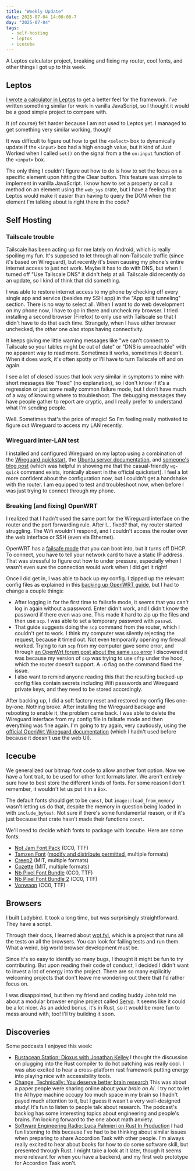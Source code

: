```yaml
---
title: "Weekly Update"
date: 2025-07-04 14:00:00-7
day: "2025-07-04"
tags:
  - self-hosting
  - leptos
  - icecube
---
```


A Leptos calculator project, breaking and fixing my router, cool fonts, and other things I got up to this week.

<!-- excerpt -->

## Leptos

[I wrote a calculator in Leptos](https://github.com/crystalsolenoid/leptos-calc-test/blob/main/src/main.rs) to get a better feel for the framework. I've written something similar for work in vanilla JavaScript, so I thought it would be a good simple project to compare with.

It (of course) felt harder because I am not used to Leptos yet. I managed to get something very similar working, though!

It was difficult to figure out how to get the `<select>` box to dynamically update if the `<input>` box had a high enough value, but it kind of Just Worked when I called `set()` on the signal from a the `on:input` function of the `<input>` box.

The only thing I couldn't figure out how to do is how to set the focus on a specific element upon hitting the Clear button. This feature was simple to implement in vanilla JavaScript. I know how to set a property or call a method on an element using the `web_sys` crate, but I have a feeling that Leptos would make it easier than having to query the DOM when the element I'm talking about is right there in the code?

## Self Hosting

### Tailscale trouble

Tailscale has been acting up for me lately on Android, which is really spoiling my fun. It's supposed to let through all non-Tailscale traffic (since it's based on Wireguard), but recently it's been causing my phone's entire internet access to just not work. Maybe it has to do with DNS, but when I turned off "Use Tailscale DNS" it didn't help at all. Tailscale did recently do an update, so I kind of think that did something.

I was able to restore internet access to my phone by checking off every single app and service (besides my SSH app) in the "App split tunneling" section. There is no way to select all. When I want to do web development on my phone now, I have to go in there and uncheck my browser. I tried installing a second browser (Firefox) to only use with Tailscale so that I didn't have to do that each time. Strangely, when I have either browser unchecked, the *other* one *also* stops having connectivity.

It keeps giving me little warning messages like "we can't connect to Tailscale so your tables might be out of date" or "DNS is unreachable" with no apparent way to read more. Sometimes it works, sometimes it doesn't. When it does work, it's often spotty or I'll have to turn Tailscale off and on again.

I see a lot of closed issues that look very similar in symptoms to mine with short messages like "fixed" (no explanation), so I don't know if it's a regression or just some really common failure mode, but I don't have much of a way of knowing where to troubleshoot. The debugging messages they have people gather to report are cryptic, and I really prefer to understand what I'm sending people.

Well. Sometimes that's the price of magic! So I'm feeling really motivated to figure out Wireguard to access my LAN recently.

### Wireguard inter-LAN test

I installed and configured Wireguard on my laptop using a combination of the [Wireguard quickstart](https://www.wireguard.com/quickstart/), the [Ubuntu server documentation](https://documentation.ubuntu.com/server/how-to/wireguard-vpn/troubleshooting/index.html), and [someone's blog post](https://tech.serhatteker.com/post/2021-01/how-to-set-up-wireguard-client-on-ubuntu-desktop/) (which was helpful in showing me that the casual-friendly `wg-quick` command exists, ironically absent in the official quickstart). I feel a lot more confident about the configuration now, but I couldn't get a handshake with the router. I am equipped to test and troubleshoot now, when before I was just trying to connect through my phone.

### Breaking (and fixing) OpenWRT

I realized that I hadn't used the same port for the Wireguard interface on the router and the port forwarding rule. After I... fixed? that, my router started struggling. The Wifi wouldn't respond, and I couldn't access the router over the web interface or SSH (even via Ethernet).

OpenWRT has a [failsafe mode](https://openwrt.org/docs/guide-user/troubleshooting/failsafe_and_factory_reset) that you can boot into, but it turns off DHCP. To connect, you have to tell your network card to have a static IP address. That was stressful to figure out how to under pressure, especially when I wasn't even sure the connection would work when I did get it right!

Once I did get in, I was able to back up my config. I zipped up the relevant config files as explained in this [backing up OpenWRT guide](https://fabianlee.org/2018/10/10/openwrt-archive-router-configs-for-backup/), but I had to change a couple things:

- After logging in for the first time to failsafe mode, it seems that you can't log in again without a password. Enter didn't work, and I didn't know the password if there even was one. This made it hard to zip up the files and then use `scp`. I was able to set a temporary password with `passwd`.
- That guide suggests doing the `scp` command from the router, which I couldn't get to work. I think my computer was silently rejecting the request, because it timed out. Not even temporarily opening my firewall worked. Trying to run `scp` from my computer gave some error, and through [an OpenWrt forum post about the same `scp` error](https://forum.openwrt.org/t/ash-usr-libexec-sftp-server-not-found-when-using-scp/125772) I discovered it was because my version of `scp` was trying to use `sftp` under the hood, which the router doesn't support. A `-O` flag on the command fixed the issue.
- I also want to remind anyone reading this that the resulting backed-up config files contain secrets including Wifi passwords and Wireguard private keys, and they need to be stored accordingly.

After backing up, I did a soft factory reset and restored my config files one-by-one. Nothing broke. After installing the Wireguard backage and rebooting to enable it, the problem came back. I was able to delete the Wireguard interface from my config file in failsafe mode and then everything was fine again. I'm going to try again, very cautiously, using the 
[official OpenWrt Wireguard documentation](https://openwrt.org/docs/guide-user/services/vpn/wireguard/server) (which I hadn't used before because it doesn't use the web UI).

## Icecube

We generalized our bitmap font code to allow another font option. Now we have a font trait, to be used for other font formats later. We aren't entirely sure how to best store the different kinds of fonts. For some reason I don't remember, it wouldn't let us put it in a `Box`.

The default fonts should get to be `const`, but `image::load_from_memory` wasn't letting us do that, despite the memory in question being loaded in with `include_bytes!`. Not sure if there's some fundamental reason, or if it's just because that crate hasn't made their functions `const`.

We'll need to decide which fonts to package with Icecube. Here are some fonts:

- [Not Jam Font Pack](https://not-jam.itch.io/not-jam-font-pack) (CC0, TTF)
- [Tamzen Font](https://github.com/sunaku/tamzen-font) ([modify and distribute permitted](https://github.com/sunaku/tamzen-font?tab=License-1-ov-file#readme), multiple formats)
- [Creep2](https://github.com/raymond-w-ko/creep2) (MIT, multiple formats)
- [Cozette](https://github.com/the-moonwitch/Cozette?tab=readme-ov-file) (MIT, multiple formats)
- [Nb Pixel Font Bundle](https://nimblebeastscollective.itch.io/nb-pixel-font-bundle) (CC0, TTF)
- [Nb Pixel Font Bundle 2](https://nimblebeastscollective.itch.io/nb-pixel-font-bundle-2) (CC0, TTF)
- [Vonwaon](https://timothyqiu.itch.io/vonwaon-bitmap) (CC0, TTF)

## Browsers

I built Ladybird. It took a long time, but was surprisingly straightforward. They have a script.

Through their docs, I learned about [wpt.fyi](https://wpt.fyi), which is a project that runs all the tests on all the browsers. You can look for failing tests and run them. What a weird, big world browser development must be.

Since it's so easy to identify so many bugs, I thought it might be fun to try contributing. But upon reading their code of conduct, I decided I didn't want to invest a lot of energy into the project. There are so many explicitly welcoming projects that don't leave me wondering out there that I'd rather focus on.

I was disappointed, but then my friend and coding buddy John told me about a modular browser engine project called [Servo](https://servo.org/). It seems like it could be a lot nicer. As an added bonus, it's in Rust, so it would be more fun to mess around with, too! I'll try building it soon.

## Discoveries

Some podcasts I enjoyed this week:
- [Rustacean Station: Dioxus with Jonathan Kelley](https://rustacean-station.org/episode/jonathan-kelley/) I thought the discussion on plugging into the Rust compiler to do hot patching was really cool. I was also excited to hear a cross-platform rust framework putting energy into playing nice with accessibility tools.
- [Change, Technically: You deserve better brain research](https://www.changetechnically.fyi/2396236/episodes/17378968-you-deserve-better-brain-research) This was about a paper people were sharing online about *your brain on AI*. I try not to let the AI hype machine occupy too much space in my brain so I hadn't payed much attention to it, but I guess it wasn't a very well-designed study! It's fun to listen to people talk about research. The podcast's backlog has some interesting topics about engineering and people's brains. I'm looking forward to the one about math anxiety.
- [Software Engineering Radio: Luca Palmieri on Rust In Production](https://se-radio.net/2025/06/se-radio-672-luca-palmieri-on-rust-in-production/) I had fun listening to this because I've had to be thinking about similar issues when preparing to share Accordion Task with other people. I'm always really excited to hear about books for how to do some software skill, but presented through Rust. I might take a look at it later, though it seems more relevant for when you have a backend, and my first web prototype for Accordion Task won't.

